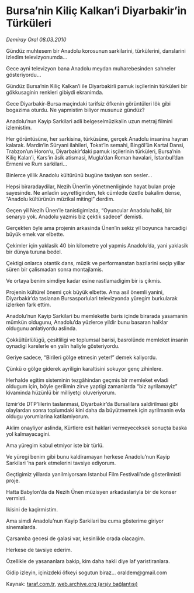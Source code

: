 # Bursa’nin Kiliç Kalkan’i Diyarbakir’in Türküleri

*Demiray Oral 08.03.2010*

<div class="yazi"><p>Gündüz muhtesem bir Anadolu korosunun sarkilarini, türkülerini, danslarini izledim televizyonumda...</p>
<p>Gece ayni televizyon bana Anadolu meydan muharebesinden sahneler gösteriyordu...</p>
<p>Gündüz Bursa’nin Kiliç Kalkan’i ile Diyarbakirli pamuk isçilerinin türküleri bir gökkusaginin renkleri gibiydi ekranimda.</p>
<p>Gece Diyarbakir-Bursa maçindaki tarifsiz öfkenin görüntüleri lök gibi bogazima oturdu. Ne yapmistim biliyor musunuz gündüz?</p>
<p>Anadolu’nun Kayip Sarkilari adli belgeselmüzikalin uzun metraj filmini izlemistim.</p>
<p>Her görüntüsüne, her sarkisina, türküsüne, gerçek Anadolu insanina hayran kalarak. Mardin’in Süryani ilahileri, Tokat’in semahi, Bingöl’ün Kartal Dansi, Trabzon’un Horon’u, Diyarbakir’daki pamuk isçilerinin türküleri, Bursa’nin Kiliç Kalan’i, Kars’in âsik atismasi, Mugla’dan Roman havalari, Istanbul’dan Ermeni ve Rum sarkilari...</p>
<p>Binlerce yillik Anadolu kültürünü bugüne tasiyan son sesler...</p>
<p>Hepsi biraradaydilar, Nezih Ünen’in yönetmenliginde hayat bulan proje sayesinde. Ne anladin seyrettiginden, tek cümlede özetle bakalim dense, “Anadolu kültürünün müzikal mitingi” derdim.</p>
<p>Geçen yil Nezih Ünen’le tanistigimizda, “Oyuncular Anadolu halki, bir senaryo yok. Anadolu yazmis biz çektik sadece” demisti.</p>
<p>Gerçekten öyle ama projenin arkasinda Ünen’in sekiz yil boyunca harcadigi büyük emek var elbette.</p>
<p>Çekimler için yaklasik 40 bin kilometre yol yapmis Anadolu’da, yani yaklasik bir dünya turuna bedel.</p>
<p>Çektigi onlarca otantik dans, müzik ve performanstan bazilarini seçip yillar süren bir çalismadan sonra montajlamis.</p>
<p>Ve ortaya benim simdiye kadar esine rastlamadigim bir is çikmis.</p>
<p>Projenin kültürel önemi çok büyük elbette. Ama asil önemli yanini, Diyarbakir’da taslanan Bursasporlulari televizyonda yüregim burkularak izlerken fark ettim.</p>
<p>Anadolu’nun Kayip Sarkilari bu memlekette baris içinde birarada yasamanin mümkün oldugunu, Anadolu’da yüzlerce yildir bunu basaran halklar oldugunu anlatiyordu aslinda.</p>
<p>Çokkültürlülügü, çesitliligi ve toplumsal barisi, basrolünde memleket insanin oynadigi karelerle en yalin haliyle gösteriyordu.</p>
<p>Geriye sadece, “Birileri gölge etmesin yeter!” demek kaliyordu.</p>
<p>Çünkü o gölge giderek ayriligin karaltisini sokuyor genç zihinlere.</p>
<p>Herhalde egitim sisteminin tezgâhindan geçmis bir memleket evladi oldugum için, böyle gerilimin zirve yaptigi zamanlarda “biz ayrilamayiz” kivaminda hüzünlü bir milliyetçi oluveriyorum.</p>
<p>Izmir’de DTP’lilerin taslanmasi, Diyarbakir’da Bursalilara saldirilmasi gibi olaylardan sonra toplumdaki kini daha da büyütmemek için ayrilmanin evla oldugu yorumlarina katilamiyorum.</p>
<p>Aklim onayliyor aslinda, Kürtlere esit haklari vermeyeceksek sonuçta baska yol kalmayacagini.</p>
<p>Ama yüregim kabul etmiyor iste bir türlü.</p>
<p>Ve yüregi benim gibi bunu kaldiramayan herkese Anadolu’nun Kayip Sarkilari ’na park etmelerini tavsiye ediyorum.</p>
<p>Geçtigimiz yillarda yanilmiyorsam Istanbul Film Festivali’nde gösterilmisti proje.</p>
<p>Hatta Babylon’da da Nezih Ünen müzisyen arkadaslariyla bir de konser vermisti.</p>
<p>Ikisini de kaçirmistim.</p>
<p>Ama simdi Anadolu’nun Kayip Sarkilari bu cuma gösterime giriyor sinemalarda.</p>
<p>Çarsamba gecesi de galasi var, kesinlikle orada olacagim.</p>
<p>Herkese de tavsiye ederim.</p>
<p>Özellikle de yasananlara bakip, kim daha hakli diye laf yaristiranlara.</p>
<p>Gidip izleyin, içinizdeki öfkeyi sogutun biraz... oraldem@gmail.com</p></div>

Kaynak: [taraf.com.tr](http://www.taraf.com.tr:80/demiray-oral/makale-bursanin-kilic-kalkani-diyarbakirin-turkuleri.htm), [web.archive.org (arşiv bağlantısı)](http://web.archive.org/web/20101101082515/http://www.taraf.com.tr:80/demiray-oral/makale-bursanin-kilic-kalkani-diyarbakirin-turkuleri.htm)

